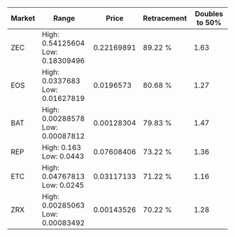 | Market | Range | Price| Retracement | Doubles to 50% |
| --- | --- | --- | --- | --- |
| ZEC | High: 0.54125604<br />Low: 0.18309496 | 0.22169891 | 89.22 % | 1.63 |
| EOS | High: 0.0337683<br />Low: 0.01627819 | 0.0196573 | 80.68 % | 1.27 |
| BAT | High: 0.00288578<br />Low: 0.00087812 | 0.00128304 | 79.83 % | 1.47 |
| REP | High: 0.163<br />Low: 0.0443 | 0.07608406 | 73.22 % | 1.36 |
| ETC | High: 0.04767813<br />Low: 0.0245 | 0.03117133 | 71.22 % | 1.16 |
| ZRX | High: 0.00285063<br />Low: 0.00083492 | 0.00143526 | 70.22 % | 1.28 |
